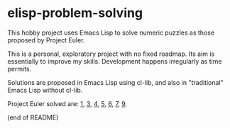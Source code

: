 # elisp-problem-solving

This hobby project uses Emacs Lisp to solve numeric puzzles as those proposed by Project Euler.

This is a personal, exploratory project with no fixed roadmap. Its aim is essentially to improve my skills. Development happens irregularly as time permits.

Solutions are proposed in Emacs Lisp using cl-lib, and also in "traditional" Emacs Lisp without cl-lib.

Project Euler solved are: [1](https://projecteuler.net/problem=1), [3](https://projecteuler.net/problem=3), [4](https://projecteuler.net/problem=4), [5](https://projecteuler.net/problem=5), [6](https://projecteuler.net/problem=6), [7](https://projecteuler.net/problem=7), [9](https://projecteuler.net/problem=9).

(end of README)
